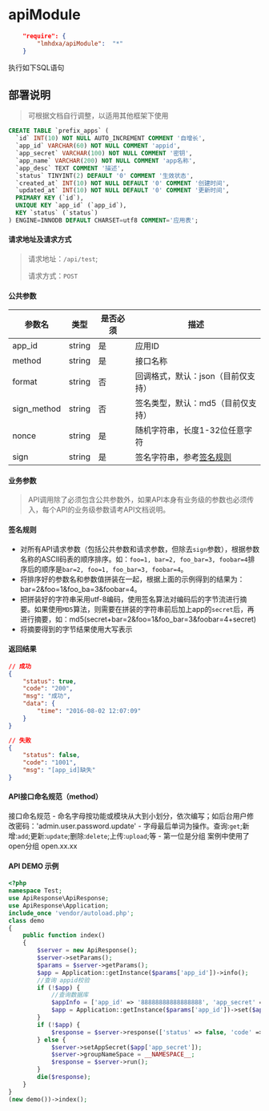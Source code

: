 # apiModule


``` json
    "require": {
        "lmhdxa/apiModule":  "*"
    }
```


执行如下SQL语句
## 部署说明

> 可根据文档自行调整，以适用其他框架下使用

```sql
CREATE TABLE `prefix_apps` (
  `id` INT(10) NOT NULL AUTO_INCREMENT COMMENT '自增长',
  `app_id` VARCHAR(60) NOT NULL COMMENT 'appid',
  `app_secret` VARCHAR(100) NOT NULL COMMENT '密钥',
  `app_name` VARCHAR(200) NOT NULL COMMENT 'app名称',
  `app_desc` TEXT COMMENT '描述',
  `status` TINYINT(2) DEFAULT '0' COMMENT '生效状态',
  `created_at` INT(10) NOT NULL DEFAULT '0' COMMENT '创建时间',
  `updated_at` INT(10) NOT NULL DEFAULT '0' COMMENT '更新时间',
  PRIMARY KEY (`id`),
  UNIQUE KEY `app_id` (`app_id`),
  KEY `status` (`status`)
) ENGINE=INNODB DEFAULT CHARSET=utf8 COMMENT='应用表';
```

#### 请求地址及请求方式

> 请求地址：`/api/test`;
>
> 请求方式：`POST`

#### 公共参数

|参数名|类型|是否必须|描述|
|----|----|----|----|
|app_id|string|是|应用ID|
|method|string|是|接口名称|
|format|string|否|回调格式，默认：json（目前仅支持）|
|sign_method|string|否|签名类型，默认：md5（目前仅支持）|
|nonce|string|是|随机字符串，长度1-32位任意字符|
|sign|string|是|签名字符串，参考[签名规则](#签名规则)|

#### 业务参数

> API调用除了必须包含公共参数外，如果API本身有业务级的参数也必须传入，每个API的业务级参数请考API文档说明。



#### 签名规则

- 对所有API请求参数（包括公共参数和请求参数，但除去`sign`参数），根据参数名称的ASCII码表的顺序排序。如：`foo=1, bar=2, foo_bar=3, foobar=4`排序后的顺序是`bar=2, foo=1, foo_bar=3, foobar=4`。
- 将排序好的参数名和参数值拼装在一起，根据上面的示例得到的结果为：bar=2&foo=1&foo_ba=3&foobar=4。
- 把拼装好的字符串采用utf-8编码，使用签名算法对编码后的字节流进行摘要。如果使用`MD5`算法，则需要在拼装的字符串前后加上app的`secret`后，再进行摘要，如：md5(secret+bar=2&foo=1&foo_bar=3&foobar=4+secret)
- 将摘要得到的字节结果使用大写表示

#### 返回结果

```json
// 成功
{
    "status": true,
    "code": "200",
    "msg": "成功",
    "data": {
        "time": "2016-08-02 12:07:09"
    }
}

// 失败
{
    "status": false,
    "code": "1001",
    "msg": "[app_id]缺失"
}
```
#### API接口命名规范（method）

 接口命名规范
    - 命名字母按功能或模块从大到小划分，依次编写；如后台用户修改密码：'admin.user.password.update'
    - 字母最后单词为操作。查询:`get`;新增:`add`;更新:`update`;删除:`delete`;上传:`upload`;等
    - 第一位是分组 案例中使用了open分组 open.xx.xx
    
    
#### API DEMO 示例

``` php
<?php
namespace Test;
use ApiResponse\ApiResponse;
use ApiResponse\Application;
include_once 'vendor/autoload.php';
class demo
{
    public function index()
    {
        $server = new ApiResponse();
        $server->setParams();
        $params = $server->getParams();
        $app = Application::getInstance($params['app_id'])->info();
        //查询 appid校验
        if (!$app) {
            //查询数据库
            $appInfo = ['app_id' => '88888888888888888', 'app_secret' => 'dasfasfafa41545458'];
            $app = Application::getInstance($params['app_id'])->set($appInfo);
        }
        if (!$app) {
            $response = $server->response(['status' => false, 'code' => '401']);
        } else {
            $server->setAppSecret($app['app_secret']);
            $server->groupNameSpace = __NAMESPACE__;
            $response = $server->run();
        }
        die($response);
    }
}
(new demo())->index();

```
